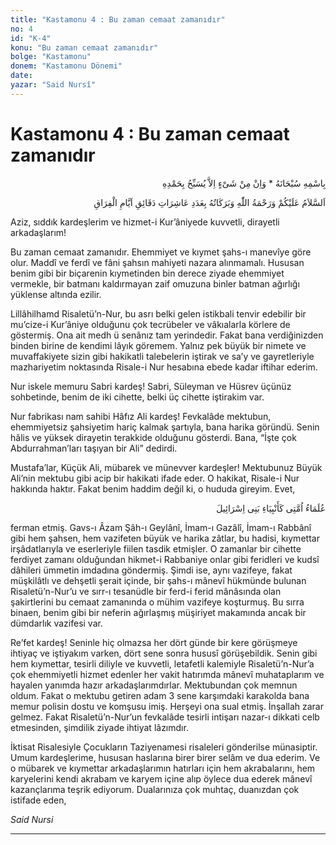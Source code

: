 ```yaml
---
title: "Kastamonu 4 : Bu zaman cemaat zamanıdır"
no: 4
id: "K-4"
konu: "Bu zaman cemaat zamanıdır"
bolge: "Kastamonu"
donem: "Kastamonu Dönemi"
date: 
yazar: "Said Nursî"
---
```


# Kastamonu 4 : Bu zaman cemaat zamanıdır

<p class="arabic" dir="rtl" title="Meal: “Subhân Allah’ın adıyla” * “Hiçbir şey yoktur ki O'nu hamd ile tesbih etmesin” [İsrâ 17:44]">بِاسْمِهِ سُبْحَانَهُ * وَاِنْ مِنْ شَىْءٍ اِلاَّ يُسَبِّحُ بِحَمْدِهِ</p>

<p class="arabic" dir="rtl" title="Meal: “Ayrılık günlerindeki dakikaların âşireleri adedince Allah’ın selâmı, rahmeti ve bereketleri sizin üzerinize olsun.”">اَلسَّلاَمُ عَلَيْكُمْ وَرَحْمَةُ اللّٰهِ وَبَرَكَاتُهُ بِعَدَدِ عَاشِرَاتِ دَقَائِقِ اَيَّامِ الْفِرَاقِ</p>

Aziz, sıddık kardeşlerim ve hizmet-i Kur’âniyede kuvvetli, dirayetli arkadaşlarım!

Bu zaman cemaat zamanıdır. Ehemmiyet ve kıymet şahs-ı manevîye göre olur. Maddî ve ferdî ve fâni şahsın mahiyeti nazara alınmamalı. Hususan benim gibi bir biçarenin kıymetinden bin derece ziyade ehemmiyet vermekle, bir batmanı kaldırmayan zaif omuzuna binler batman ağırlığı yüklense altında ezilir.

Lillâhilhamd Risaletü’n-Nur, bu asrı belki gelen istikbali tenvir edebilir bir mu’cize-i Kur’âniye olduğunu çok tecrübeler ve vâkıalarla körlere de göstermiş. Ona ait medh ü senânız tam yerindedir. Fakat bana verdiğinizden binden birine de kendimi lâyık göremem. Yalnız pek büyük bir nimete ve muvaffakiyete sizin gibi hakikatli talebelerin iştirak ve sa’y ve gayretleriyle mazhariyetim noktasında Risale-i Nur hesabına ebede kadar iftihar ederim.

Nur iskele memuru Sabri kardeş! Sabri, Süleyman ve Hüsrev üçünüz sohbetinde, benim de iki cihette, belki üç cihette iştirakim var.

Nur fabrikası nam sahibi Hâfız Ali kardeş! Fevkalâde mektubun, ehemmiyetsiz şahsiyetim hariç kalmak şartıyla, bana harika göründü. Senin hâlis ve yüksek dirayetin terakkide olduğunu gösterdi. Bana, “İşte çok Abdurrahman’ları taşıyan bir Ali” dedirdi.

Mustafa’lar, Küçük Ali, mübarek ve münevver kardeşler! Mektubunuz Büyük Ali’nin mektubu gibi acip bir hakikati ifade eder. O hakikat, Risale-i Nur hakkında haktır. Fakat benim haddim değil ki, o hududa gireyim. Evet,

<p class="arabic" dir="rtl" title="Meal: “Ümmetimin âlimleri İsrâiloğullarının peygamberleri gibidir.”">عُلَمَاءُ اُمَّتِى كَأَنْبِيَاءِ بَنِى اِسْرَائِيلَ</p>

ferman etmiş. Gavs-ı Âzam Şâh-ı Geylânî, İmam-ı Gazâlî, İmam-ı Rabbânî gibi hem şahsen, hem vazifeten büyük ve harika zâtlar, bu hadisi, kıymettar irşâdatlarıyla ve eserleriyle fiilen tasdik etmişler. O zamanlar bir cihette ferdiyet zamanı olduğundan hikmet-i Rabbaniye onlar gibi feridleri ve kudsî dâhileri ümmetin imdadına göndermiş. Şimdi ise, aynı vazifeye, fakat müşkilâtlı ve dehşetli şerait içinde, bir şahs-ı mânevî hükmünde bulunan Risaletü’n-Nur’u ve sırr-ı tesanüdle bir ferd-i ferid mânâsında olan şakirtlerini bu cemaat zamanında o mühim vazifeye koşturmuş. Bu sırra binaen, benim gibi bir neferin ağırlaşmış müşiriyet makamında ancak bir dümdarlık vazifesi var.

Re’fet kardeş! Seninle hiç olmazsa her dört günde bir kere görüşmeye ihtiyaç ve iştiyakım varken, dört sene sonra hususî görüşebildik. Senin gibi hem kıymettar, tesirli diliyle ve kuvvetli, letafetli kalemiyle Risaletü’n-Nur’a çok ehemmiyetli hizmet edenler her vakit hatırımda mânevî muhataplarım ve hayalen yanımda hazır arkadaşlarımdırlar. Mektubundan çok memnun oldum. Fakat o mektubu getiren adam 3 sene karşımdaki karakolda bana memur polisin dostu ve komşusu imiş. Herşeyi ona sual etmiş. İnşallah zarar gelmez. Fakat Risaletü’n-Nur’un fevkalâde tesirli intişarı nazar-ı dikkati celb etmesinden, şimdilik ziyade ihtiyat lâzımdır.

İktisat Risalesiyle Çocukların Taziyenamesi risaleleri gönderilse münasiptir. Umum kardeşlerime, hususan haslarına birer birer selâm ve dua ederim. Ve o mübarek ve kıymettar arkadaşlarımın hatırları için hem akrabalarını, hem karyelerini kendi akrabam ve karyem içine alıp öylece dua ederek mânevî kazançlarıma teşrik ediyorum. Dualarınıza çok muhtaç, duanızdan çok istifade eden,

*Said Nursi*

***
